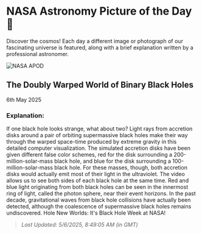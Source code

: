 
  # NASA Astronomy Picture of the Day 🌌

  Discover the cosmos! Each day a different image or photograph of our fascinating universe is featured, along with a brief explanation written by a professional astronomer.

![NASA APOD](undefined)

## The Doubly Warped World of Binary Black Holes

6th May 2025

### Explanation: 

If one black hole looks strange, what about two? Light rays from accretion disks around a pair of orbiting supermassive black holes make their way through the warped space-time produced by extreme gravity in this detailed computer visualization.  The simulated accretion disks have been given different false color schemes, red for the disk surrounding a 200-million-solar-mass black hole, and blue for the disk surrounding a 100-million-solar-mass black hole.  For these masses, though, both accretion disks would actually emit most of their light in the ultraviolet.  The video allows us to see both sides of each black hole at the same time.  Red and blue light originating from both black holes can be seen in the innermost ring of light, called the photon sphere, near their event horizons.  In the past decade, gravitational waves from black hole collisions have actually been detected, although the coalescence of supermassive black holes remains undiscovered.   Hole New Worlds: It's Black Hole Week at NASA!

> _Last Updated: 5/6/2025, 8:49:05 AM (in GMT)_
